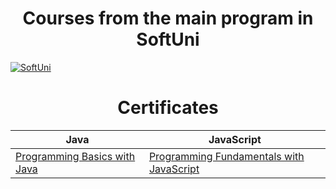 <div align="center">
  <h1>Courses from the main program in SoftUni</h1>
</div> 

[![SoftUni](https://www.jobsvisa.eu/upload/images/company/45419ae2ec7e84ef5cc9e4333a4427e6.png)](https://softuni.bg/)



<div align="center">
  <h1>Certificates</h1>
</div> 

| Java | JavaScript |
| -------------- | -------------- |
| [Programming Basics with Java](https://softuni.bg/certificates/details/173239/d251288b) | [Programming Fundamentals with JavaScript](https://softuni.bg/certificates/details/194268/ed06e2b6)

